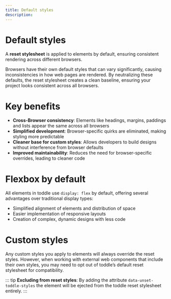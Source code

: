 ```yaml
---
title: Default styles
description:
---
```


# Default styles
A **reset stylesheet** is applied to elements by default, ensuring consistent rendering across different browsers.

Browsers have their own default styles that can vary significantly, causing inconsistencies in how web pages are rendered. By neutralizing these defaults, the reset stylesheet creates a clean baseline, ensuring your project looks consistent across all browsers.

# Key benefits
- **Cross-Browser consistency**: Elements like headings, margins, paddings and lists appear the same across all browsers
- **Simplified development**: Browser-specific quirks are eliminated, making styling more predictable
- **Cleaner base for custom styles**: Allows developers to build designs without interference from browser defaults
- **Improved maintainability**: Reduces the need for browser-specific overrides, leading to cleaner code

# Flexbox by default
All elements in toddle use `display: flex` by default, offering several advantages over traditional display types:
- Simplified alignment of elements and distribution of space
- Easier implementation of responsive layouts
- Creation of complex, dynamic designs with less code

# Custom styles 
Any custom styles you apply to elements will always override the reset styles. However, when working with external web components that include their own styles, you may need to opt out of toddle’s default reset stylesheet for compatibility.

::: tip
**Excluding from reset styles**: By adding the attribute `data-unset-toddle-styles` the element will be ejected from the toddle reset stylesheet entirely.
:::